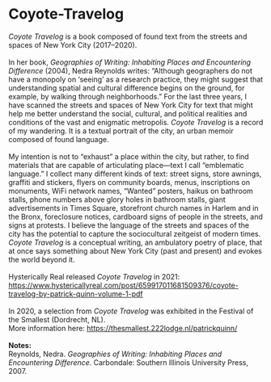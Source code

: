 # Coyote-Travelog

<i>Coyote Travelog</i> is a book composed of found text from the streets and spaces of New York City (2017–2020).<br>
<br>
In her book, <i>Geographies of Writing: Inhabiting Places and Encountering Difference</i> (2004), Nedra Reynolds writes: “Although geographers do not have a monopoly on ‘seeing’ as a research practice, they might suggest that understanding spatial and cultural difference begins on the ground, for example, by walking through neighborhoods.” For the last three years, I have scanned the streets and spaces of New York City for text that might help me better understand the social, cultural, and political realities and conditions of the vast and enigmatic metropolis. <i>Coyote Travelog</i> is a record of my wandering. It is a textual portrait of the city, an urban memoir composed of found language.<br>
<br>
My intention is not to “exhaust” a place within the city, but rather, to find materials that are capable of articulating place—text I call “emblematic language.” I collect many different kinds of text: street signs, store awnings, graffiti and stickers, flyers on community boards, menus, inscriptions on monuments, WiFi network names, “Wanted” posters, haikus on bathroom stalls, phone numbers above glory holes in bathroom stalls, giant advertisements in Times Square, storefront church names in Harlem and in the Bronx, foreclosure notices, cardboard signs of people in the streets, and signs at protests. I believe the language of the streets and spaces of the city has the potential to capture the sociocultural zeitgeist of modern times. <i>Coyote Travelog</i> is a conceptual writing, an ambulatory poetry of place, that at once says something about New York City (past and present) and evokes the world beyond it. <br>
<br>
Hysterically Real released <i>Coyote Travelog</i> in 2021: https://www.hystericallyreal.com/post/659917011681509376/coyote-travelog-by-patrick-quinn-volume-1-pdf<br>
<br>
In 2020, a selection from <i>Coyote Travelog</i> was exhibited in the Festival of the Smallest (Dordrecht, NL).<br>
More information here: https://thesmallest.222lodge.nl/patrickquinn/<br>
<br>
<b>Notes:</b><br>
Reynolds, Nedra. <i>Geographies of Writing: Inhabiting Places and Encountering Difference</i>. Carbondale: Southern Illinois University Press, 2007. 


